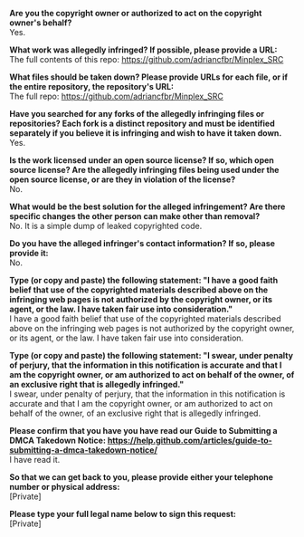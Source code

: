 __Are you the copyright owner or authorized to act on the copyright owner's behalf?__  
Yes.

__What work was allegedly infringed? If possible, please provide a URL:__  
The full contents of this repo: https://github.com/adriancfbr/Minplex_SRC

__What files should be taken down? Please provide URLs for each file, or if the entire repository, the repository's URL:__  
The full repo: https://github.com/adriancfbr/Minplex_SRC

__Have you searched for any forks of the allegedly infringing files or repositories? Each fork is a distinct repository and must be identified separately if you believe it is infringing and wish to have it taken down.__  
Yes.

__Is the work licensed under an open source license? If so, which open source license? Are the allegedly infringing files being used under the open source license, or are they in violation of the license?__  
No.

__What would be the best solution for the alleged infringement? Are there specific changes the other person can make other than removal?__  
No. It is a simple dump of leaked copyrighted code.

__Do you have the alleged infringer's contact information? If so, please provide it:__  
No.

__Type (or copy and paste) the following statement: "I have a good faith belief that use of the copyrighted materials described above on the infringing web pages is not authorized by the copyright owner, or its agent, or the law. I have taken fair use into consideration."__  
I have a good faith belief that use of the copyrighted materials described above on the infringing web pages is not authorized by the copyright owner, or its agent, or the law. I have taken fair use into consideration.

__Type (or copy and paste) the following statement: "I swear, under penalty of perjury, that the information in this notification is accurate and that I am the copyright owner, or am authorized to act on behalf of the owner, of an exclusive right that is allegedly infringed."__  
I swear, under penalty of perjury, that the information in this notification is accurate and that I am the copyright owner, or am authorized to act on behalf of the owner, of an exclusive right that is allegedly infringed.

__Please confirm that you have you have read our Guide to Submitting a DMCA Takedown Notice: https://help.github.com/articles/guide-to-submitting-a-dmca-takedown-notice/__  
I have read it.

__So that we can get back to you, please provide either your telephone number or physical address:__  
[Private]

__Please type your full legal name below to sign this request:__  
[Private]
